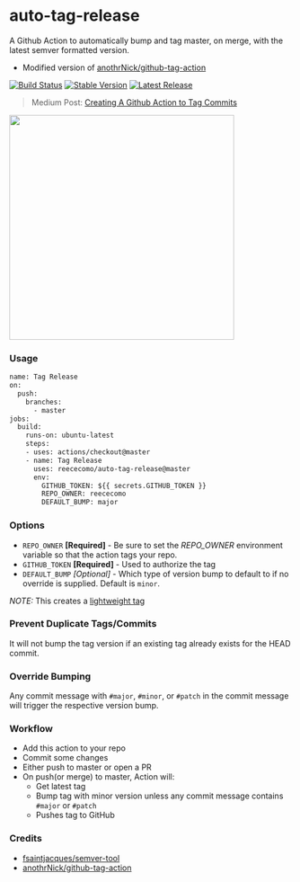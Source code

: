 # auto-tag-release

A Github Action to automatically bump and tag master, on merge, with the latest semver formatted version.

* Modified version of [anothrNick/github-tag-action](https://github.com/anothrNick/github-tag-action)

[![Build Status](https://github.com/reececomo/auto-tag-release/workflows/Bump%20version/badge.svg)](https://github.com/reececomo/auto-tag-release/workflows/Bump%20version/badge.svg)
[![Stable Version](https://img.shields.io/github/v/tag/reececomo/auto-tag-release)](https://img.shields.io/github/v/tag/reececomo/auto-tag-release)
[![Latest Release](https://img.shields.io/github/v/release/reececomo/auto-tag-release?color=%233D9970)](https://img.shields.io/github/v/release/reececomo/auto-tag-release?color=%233D9970)

> Medium Post: [Creating A Github Action to Tag Commits](https://itnext.io/creating-a-github-action-to-tag-commits-2722f1560dec)

[<img src="https://miro.medium.com/max/1200/1*_4Ex1uUhL93a3bHyC-TgPg.png" width="400">](https://itnext.io/creating-a-github-action-to-tag-commits-2722f1560dec)

### Usage

```Dockerfile
name: Tag Release
on:
  push:
    branches:
      - master
jobs:
  build:
    runs-on: ubuntu-latest
    steps:
    - uses: actions/checkout@master
    - name: Tag Release
      uses: reececomo/auto-tag-release@master
      env:
        GITHUB_TOKEN: ${{ secrets.GITHUB_TOKEN }}
        REPO_OWNER: reececomo
        DEFAULT_BUMP: major
```

### Options

* `REPO_OWNER` **[Required]** - Be sure to set the *REPO_OWNER* environment variable so that the action tags your repo.
* `GITHUB_TOKEN` **[Required]** - Used to authorize the tag
* `DEFAULT_BUMP` _[Optional]_ - Which type of version bump to default to if no override is supplied. Default is `minor`.

*NOTE:* This creates a [lightweight tag](https://developer.github.com/v3/git/refs/#create-a-reference)

### Prevent Duplicate Tags/Commits

It will not bump the tag version if an existing tag already exists for the HEAD commit.

### Override Bumping

Any commit message with `#major`, `#minor`, or `#patch` in the commit message will trigger the respective version bump.

### Workflow

* Add this action to your repo
* Commit some changes
* Either push to master or open a PR
* On push(or merge) to master, Action will:
  * Get latest tag
  * Bump tag with minor version unless any commit message contains `#major` or `#patch`
  * Pushes tag to GitHub

### Credits

* [fsaintjacques/semver-tool](https://github.com/fsaintjacques/semver-tool)
* [anothrNick/github-tag-action](https://github.com/anothrNick/github-tag-action)
